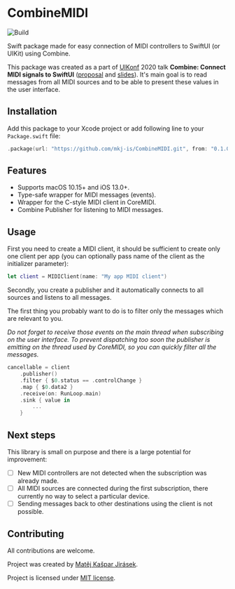 # CombineMIDI

![Build](https://github.com/mkj-is/CombineMIDI/workflows/Build/badge.svg)

Swift package made for easy connection of MIDI controllers to SwiftUI (or UIKit) using Combine.

This package was created as a part of [UIKonf](https://uikonf.com) 2020 talk
**Combine: Connect MIDI signals to SwiftUI** ([proposal](https://cfp.uikonf.com/proposals/119)
and [slides](https://speakerdeck.com/mkj/combine-connect-midi-signals-to-swiftui)).
It's main goal is to read messages from all MIDI sources and to be able to present these values
in the user interface.

## Installation

Add this package to your Xcode project or add following line to your `Package.swift` file:

```swift
.package(url: "https://github.com/mkj-is/CombineMIDI.git", from: "0.1.0")
```

## Features

- Supports macOS 10.15+ and iOS 13.0+.
- Type-safe wrapper for MIDI messages (events).
- Wrapper for the C-style MIDI client in CoreMIDI.
- Combine Publisher for listening to MIDI messages.

## Usage

First you need to create a MIDI client, it should be sufficient to create only one client per app
(you can optionally pass name of the client as the initializer parameter):

```swift
let client = MIDIClient(name: "My app MIDI client")
```

Secondly, you create a publisher and it automatically connects to all sources and listens to all messages.

The first thing you probably want to do is to filter only the messages which are relevant to you.

*Do not forget to receive those events on the main thread when subscribing on the user interface.
To prevent dispatching too soon the publisher is emitting on the thread used by CoreMIDI, so you can quickly filter all the messages.*

```swift
cancellable = client
    .publisher()
    .filter { $0.status == .controlChange }
    .map { $0.data2 }
    .receive(on: RunLoop.main)
    .sink { value in
        ...
    }
```

## Next steps

This library is small on purpose and there is a large potential for improvement:

- [ ] New MIDI controllers are not detected when the subscription was already made.
- [ ] All MIDI sources are connected during the first subscription, there currently no way to select a particular device.
- [ ] Sending messages back to other destinations using the client is not possible.

## Contributing

All contributions are welcome.

Project was created by [Matěj Kašpar Jirásek](https://twitter.com/mkj_is).

Project is licensed under [MIT license](LICENSE).
